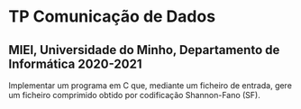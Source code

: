
# TP Comunicação de Dados
## MIEI, Universidade do Minho, Departamento de Informática 2020-2021

Implementar um programa em C que, mediante um ficheiro de entrada, gere um ficheiro comprimido obtido por codificação Shannon-Fano (SF).
